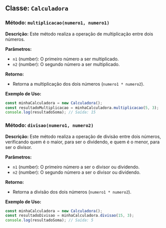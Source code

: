 ## Classe: `Calculadora`

### Método: `multiplicacao(numero1, numero1)`

**Descrição:**
Este método realiza a operação de multiplicação entre dois números.

**Parâmetros:**

- `n1` (number): O primeiro número a ser multiplicado.
- `n2` (number): O segundo número a ser multiplicado.

**Retorno:**

- Retorna a multiplicação dos dois números (`numero1 * numero2`).

**Exemplo de Uso:**

```javascript
const minhaCalculadora = new Calculadora();
const resultadoMultiplicacao = minhaCalculadora.multiplicacao(5, 3);
console.log(resultadoSoma); // Saída: 15
```

### Método: `divisao(numero1, numero2)`

**Descrição:**
Este método realiza a operação de divisão entre dois números, verificando quem é o maior, para ser o dividendo, e quem é o menor, para ser o divisor.

**Parâmetros:**

- `n1` (number): O primeiro número a ser o divisor ou dividendo.
- `n2` (number): O segundo número a ser o divisor ou dividendo.

**Retorno:**

- Retorna a divisão dos dois números (`numero1 * numero2`).

**Exemplo de Uso:**

```javascript
const minhaCalculadora = new Calculadora();
const resultadoDivisao = minhaCalculadora.divisao(15, 3);
console.log(resultadoSoma); // Saída: 5
```
